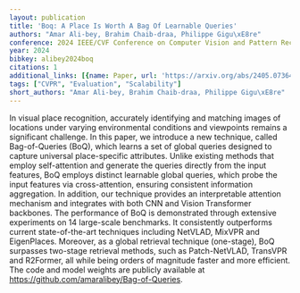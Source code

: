 ```yaml
---
layout: publication
title: 'Boq: A Place Is Worth A Bag Of Learnable Queries'
authors: "Amar Ali-bey, Brahim Chaib-draa, Philippe Gigu\xE8re"
conference: 2024 IEEE/CVF Conference on Computer Vision and Pattern Recognition (CVPR)
year: 2024
bibkey: alibey2024boq
citations: 1
additional_links: [{name: Paper, url: 'https://arxiv.org/abs/2405.07364'}]
tags: ["CVPR", "Evaluation", "Scalability"]
short_authors: "Amar Ali-bey, Brahim Chaib-draa, Philippe Gigu\xE8re"
---
```

In visual place recognition, accurately identifying and matching images of
locations under varying environmental conditions and viewpoints remains a
significant challenge. In this paper, we introduce a new technique, called
Bag-of-Queries (BoQ), which learns a set of global queries designed to capture
universal place-specific attributes. Unlike existing methods that employ
self-attention and generate the queries directly from the input features, BoQ
employs distinct learnable global queries, which probe the input features via
cross-attention, ensuring consistent information aggregation. In addition, our
technique provides an interpretable attention mechanism and integrates with
both CNN and Vision Transformer backbones. The performance of BoQ is
demonstrated through extensive experiments on 14 large-scale benchmarks. It
consistently outperforms current state-of-the-art techniques including NetVLAD,
MixVPR and EigenPlaces. Moreover, as a global retrieval technique (one-stage),
BoQ surpasses two-stage retrieval methods, such as Patch-NetVLAD, TransVPR and
R2Former, all while being orders of magnitude faster and more efficient. The
code and model weights are publicly available at
https://github.com/amaralibey/Bag-of-Queries.